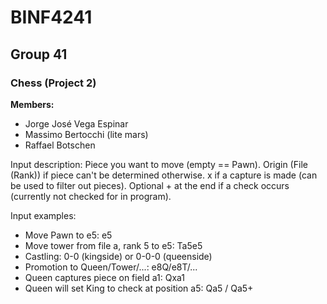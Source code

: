 
# BINF4241
## Group 41
### Chess (Project 2)
**Members:**
*  Jorge José Vega Espinar
*  Massimo Bertocchi (lite mars)
*  Raffael Botschen

Input description:
Piece you want to move (empty == Pawn).
Origin (File (Rank)) if piece can't be determined otherwise.
x if a capture is made (can be used to filter out pieces).
Optional + at the end if a check occurs (currently not checked for in program).

Input examples:
- Move Pawn to e5: e5
- Move tower from file a, rank 5 to e5: Ta5e5
- Castling: 0-0 (kingside) or 0-0-0 (queenside)
- Promotion to Queen/Tower/...: e8Q/e8T/...
- Queen captures piece on field a1: Qxa1
- Queen will set King to check at position a5: Qa5 / Qa5+


